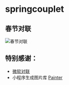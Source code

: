# springcouplet
## 春节对联
![春节对联](https://user-images.githubusercontent.com/848691/51151536-4606cf80-18a6-11e9-935c-08ba88401e71.png)


## 特别感谢：
- [微软对联](http://duilian.msra.cn.cn/default.htm)
- 小程序生成图片库 [Painter](https://github.com/Kujiale-Mobile/Painter)


